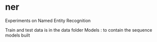 # ner
Experiments on Named Entity Recognition

Train and test data is in the data folder
Models : to contain the sequence models built
